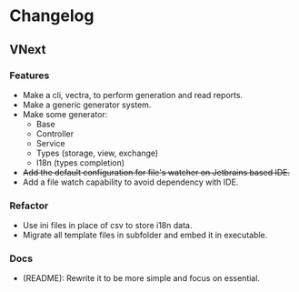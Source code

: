 # Changelog

## VNext

### Features

- Make a cli, vectra, to perform generation and read reports.
- Make a generic generator system.
- Make some generator:
  - Base
  - Controller
  - Service
  - Types (storage, view, exchange)
  - I18n (types completion)
- ~~Add the default configuration for file's watcher on Jetbrains based IDE.~~
- Add a file watch capability to avoid dependency with IDE.

### Refactor
 
- Use ini files in place of csv to store i18n data.
- Migrate all template files in subfolder and embed it in executable.

### Docs

- (README): Rewrite it to be more simple and focus on essential.

